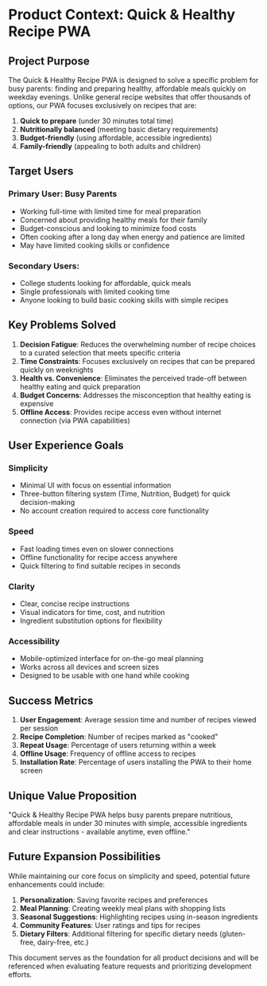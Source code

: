 # Product Context: Quick & Healthy Recipe PWA

## Project Purpose

The Quick & Healthy Recipe PWA is designed to solve a specific problem for busy parents: finding and preparing healthy, affordable meals quickly on weekday evenings. Unlike general recipe websites that offer thousands of options, our PWA focuses exclusively on recipes that are:

1. **Quick to prepare** (under 30 minutes total time)
2. **Nutritionally balanced** (meeting basic dietary requirements)
3. **Budget-friendly** (using affordable, accessible ingredients)
4. **Family-friendly** (appealing to both adults and children)

## Target Users

### Primary User: Busy Parents
- Working full-time with limited time for meal preparation
- Concerned about providing healthy meals for their family
- Budget-conscious and looking to minimize food costs
- Often cooking after a long day when energy and patience are limited
- May have limited cooking skills or confidence

### Secondary Users:
- College students looking for affordable, quick meals
- Single professionals with limited cooking time
- Anyone looking to build basic cooking skills with simple recipes

## Key Problems Solved

1. **Decision Fatigue**: Reduces the overwhelming number of recipe choices to a curated selection that meets specific criteria
2. **Time Constraints**: Focuses exclusively on recipes that can be prepared quickly on weeknights
3. **Health vs. Convenience**: Eliminates the perceived trade-off between healthy eating and quick preparation
4. **Budget Concerns**: Addresses the misconception that healthy eating is expensive
5. **Offline Access**: Provides recipe access even without internet connection (via PWA capabilities)

## User Experience Goals

### Simplicity
- Minimal UI with focus on essential information
- Three-button filtering system (Time, Nutrition, Budget) for quick decision-making
- No account creation required to access core functionality

### Speed
- Fast loading times even on slower connections
- Offline functionality for recipe access anywhere
- Quick filtering to find suitable recipes in seconds

### Clarity
- Clear, concise recipe instructions
- Visual indicators for time, cost, and nutrition
- Ingredient substitution options for flexibility

### Accessibility
- Mobile-optimized interface for on-the-go meal planning
- Works across all devices and screen sizes
- Designed to be usable with one hand while cooking

## Success Metrics

1. **User Engagement**: Average session time and number of recipes viewed per session
2. **Recipe Completion**: Number of recipes marked as "cooked"
3. **Repeat Usage**: Percentage of users returning within a week
4. **Offline Usage**: Frequency of offline access to recipes
5. **Installation Rate**: Percentage of users installing the PWA to their home screen

## Unique Value Proposition

"Quick & Healthy Recipe PWA helps busy parents prepare nutritious, affordable meals in under 30 minutes with simple, accessible ingredients and clear instructions - available anytime, even offline."

## Future Expansion Possibilities

While maintaining our core focus on simplicity and speed, potential future enhancements could include:

1. **Personalization**: Saving favorite recipes and preferences
2. **Meal Planning**: Creating weekly meal plans with shopping lists
3. **Seasonal Suggestions**: Highlighting recipes using in-season ingredients
4. **Community Features**: User ratings and tips for recipes
5. **Dietary Filters**: Additional filtering for specific dietary needs (gluten-free, dairy-free, etc.)

This document serves as the foundation for all product decisions and will be referenced when evaluating feature requests and prioritizing development efforts.
